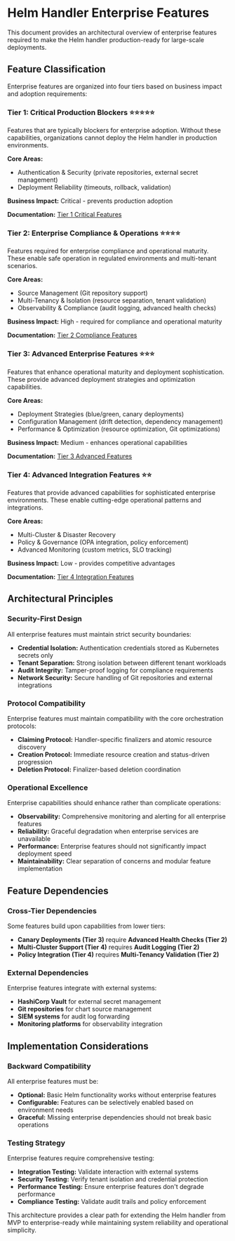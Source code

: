 # Helm Handler Enterprise Features

This document provides an architectural overview of enterprise features required to make the Helm handler production-ready for large-scale deployments.

## Feature Classification

Enterprise features are organized into four tiers based on business impact and adoption requirements:

### Tier 1: Critical Production Blockers ⭐⭐⭐⭐⭐

Features that are typically blockers for enterprise adoption. Without these capabilities, organizations cannot deploy the Helm handler in production environments.

**Core Areas:**

- Authentication & Security (private repositories, external secret management)
- Deployment Reliability (timeouts, rollback, validation)

**Business Impact:** Critical - prevents production adoption

**Documentation:** [Tier 1 Critical Features](helm-enterprise-tier1-critical.md)

### Tier 2: Enterprise Compliance & Operations ⭐⭐⭐⭐

Features required for enterprise compliance and operational maturity. These enable safe operation in regulated environments and multi-tenant scenarios.

**Core Areas:**

- Source Management (Git repository support)
- Multi-Tenancy & Isolation (resource separation, tenant validation)
- Observability & Compliance (audit logging, advanced health checks)

**Business Impact:** High - required for compliance and operational maturity

**Documentation:** [Tier 2 Compliance Features](helm-enterprise-tier2-compliance.md)

### Tier 3: Advanced Enterprise Features ⭐⭐⭐

Features that enhance operational maturity and deployment sophistication. These provide advanced deployment strategies and optimization capabilities.

**Core Areas:**

- Deployment Strategies (blue/green, canary deployments)
- Configuration Management (drift detection, dependency management)
- Performance & Optimization (resource optimization, Git optimizations)

**Business Impact:** Medium - enhances operational capabilities

**Documentation:** [Tier 3 Advanced Features](helm-enterprise-tier3-advanced.md)

### Tier 4: Advanced Integration Features ⭐⭐

Features that provide advanced capabilities for sophisticated enterprise environments. These enable cutting-edge operational patterns and integrations.

**Core Areas:**

- Multi-Cluster & Disaster Recovery
- Policy & Governance (OPA integration, policy enforcement)
- Advanced Monitoring (custom metrics, SLO tracking)

**Business Impact:** Low - provides competitive advantages

**Documentation:** [Tier 4 Integration Features](helm-enterprise-tier4-integration.md)

## Architectural Principles

### Security-First Design

All enterprise features must maintain strict security boundaries:

- **Credential Isolation:** Authentication credentials stored as Kubernetes secrets only
- **Tenant Separation:** Strong isolation between different tenant workloads
- **Audit Integrity:** Tamper-proof logging for compliance requirements
- **Network Security:** Secure handling of Git repositories and external integrations

### Protocol Compatibility

Enterprise features must maintain compatibility with the core orchestration protocols:

- **Claiming Protocol:** Handler-specific finalizers and atomic resource discovery
- **Creation Protocol:** Immediate resource creation and status-driven progression
- **Deletion Protocol:** Finalizer-based deletion coordination

### Operational Excellence

Enterprise capabilities should enhance rather than complicate operations:

- **Observability:** Comprehensive monitoring and alerting for all enterprise features
- **Reliability:** Graceful degradation when enterprise services are unavailable
- **Performance:** Enterprise features should not significantly impact deployment speed
- **Maintainability:** Clear separation of concerns and modular feature implementation

## Feature Dependencies

### Cross-Tier Dependencies

Some features build upon capabilities from lower tiers:

- **Canary Deployments (Tier 3)** require **Advanced Health Checks (Tier 2)**
- **Multi-Cluster Support (Tier 4)** requires **Audit Logging (Tier 2)**
- **Policy Integration (Tier 4)** requires **Multi-Tenancy Validation (Tier 2)**

### External Dependencies

Enterprise features integrate with external systems:

- **HashiCorp Vault** for external secret management
- **Git repositories** for chart source management
- **SIEM systems** for audit log forwarding
- **Monitoring platforms** for observability integration

## Implementation Considerations

### Backward Compatibility

All enterprise features must be:

- **Optional:** Basic Helm functionality works without enterprise features
- **Configurable:** Features can be selectively enabled based on environment needs
- **Graceful:** Missing enterprise dependencies should not break basic operations

### Testing Strategy

Enterprise features require comprehensive testing:

- **Integration Testing:** Validate interaction with external systems
- **Security Testing:** Verify tenant isolation and credential protection
- **Performance Testing:** Ensure enterprise features don't degrade performance
- **Compliance Testing:** Validate audit trails and policy enforcement

This architecture provides a clear path for extending the Helm handler from MVP to enterprise-ready while maintaining system reliability and operational simplicity.
